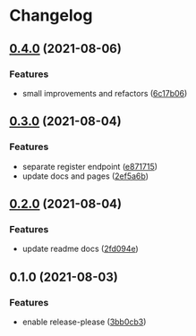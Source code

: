 # Changelog

## [0.4.0](https://www.github.com/conradludgate/oauth2-proxy/compare/v0.3.0...v0.4.0) (2021-08-06)


### Features

* small improvements and refactors ([6c17b06](https://www.github.com/conradludgate/oauth2-proxy/commit/6c17b066a721d317e75aa280794ae8608409b96e))

## [0.3.0](https://www.github.com/conradludgate/oauth2-proxy/compare/v0.2.0...v0.3.0) (2021-08-04)


### Features

* separate register endpoint ([e871715](https://www.github.com/conradludgate/oauth2-proxy/commit/e87171575cfa27ab6de97ef5b6566c5858710cde))
* update docs and pages ([2ef5a6b](https://www.github.com/conradludgate/oauth2-proxy/commit/2ef5a6b4d349582c85061c721ad26f6dd356b106))

## [0.2.0](https://www.github.com/conradludgate/oauth2-proxy/compare/v0.1.0...v0.2.0) (2021-08-04)


### Features

* update readme docs ([2fd094e](https://www.github.com/conradludgate/oauth2-proxy/commit/2fd094e008b4080c93588fd1d13cb565a6c0d032))

## 0.1.0 (2021-08-03)


### Features

* enable release-please ([3bb0cb3](https://www.github.com/conradludgate/oauth2-proxy/commit/3bb0cb33b656db1e1ac2ea2c44037d79ae3d1cd9))
